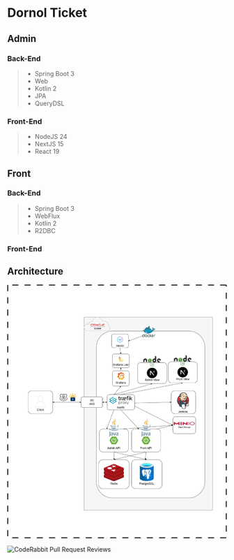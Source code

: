 # Dornol Ticket

## Admin

### Back-End

> - Spring Boot 3
> - Web
> - Kotlin 2
> - JPA
> - QueryDSL

### Front-End

> - NodeJS 24
> - NextJS 15
> - React 19


## Front

### Back-End

> - Spring Boot 3
> - WebFlux
> - Kotlin 2
> - R2DBC


### Front-End



## Architecture

![Dornol Ticket Architecture Diagram](diagram.webp)

![CodeRabbit Pull Request Reviews](https://img.shields.io/coderabbit/prs/github/dornol/dornol-ticket?utm_source=oss&utm_medium=github&utm_campaign=dornol%2Fdornol-ticket&labelColor=171717&color=FF570A&link=https%3A%2F%2Fcoderabbit.ai&label=CodeRabbit+Reviews)
